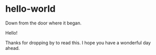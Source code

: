 # hello-world
Down from the door where it began.

Hello!

Thanks for dropping by to read this. I hope you have a wonderful day ahead.
